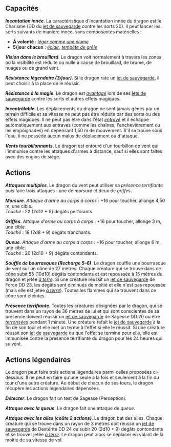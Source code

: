 ## Capacités
_**Incantation innée**_. La caractéristique d'incantation innée du dragon est le Charisme (DD du [jet de sauvegarde](/utiliser-les-caracteristiques/#jets-de-sauvegarde) contre les sorts 20). Il peut lancer les sorts suivants de manière innée, sans composantes matérielles :
* **À volonté** : [_léger comme une plume_](/grimoire/leger-comme-une-plume/)
* **5/jour chacun** : [_éclair_](/grimoire/eclair/), [_tempête de grêle_](/grimoire/tempete-de-grele/)

_**Vision dans le brouillard**_. Le dragon voit normalement à travers les zones où la visibilité est réduite ou nulle à cause de brouillard, de brume, de nuages ou de grand vent.

_**Résistance légendaire (3/jour)**_. Si le dragon rate un [jet de sauvegarde](/utiliser-les-caracteristiques/#jets-de-sauvegarde), il peut choisir à la place de le réussir.

_**Résistance à la magie**_. Le dragon est [_avantagé_](/utiliser-les-caracteristiques/#avantage-et-desavantage) lors de ses [jets de sauvegarde](/utiliser-les-caracteristiques/#jets-de-sauvegarde) contre les sorts et autres effets magiques.

_**Incontrôlable**_. Les déplacements du dragon ne sont jamais gênés par un terrain difficile et sa vitesse ne peut pas être réduite par des sorts ou des effets magiques. Il ne peut pas être dans l'état [_entravé_](/gerer-la-sante-du-personnage/#entrave) et il échappe automatiquement aux entraves (comme les chaînes, l'enchevêtrement ou les empoignades) en dépensant 1,50 m de mouvement. S'il se trouve sous l'eau, il ne possède aucun malus de déplacement ou d'attaque.

_**Vents tourbillonnants**_. Le dragon est entouré d'un tourbillon de vent qui l'immunise contre les attaques d'armes à distance, sauf si elles sont faites avec des engins de siège.

## Actions
_**Attaques multiples**_. Le dragon du vent peut utiliser sa _présence terrifiante_ puis faire trois attaques : une de _morsure_ et deux de _griffes_.

_**Morsure**_. _Attaque d'arme au corps à corps_ : +16 pour toucher, allonge 4,50 m, une cible.  
_Touché_ : 22 (2d12 + 9) dégâts perforants.

_**Griffes**_. _Attaque d'arme au corps à corps_ : +16 pour toucher, allonge 3 m, une cible.  
_Touché_ : 18 (2d8 + 9) dégâts tranchants.

_**Queue**_. _Attaque d'arme au corps à corps_ : +16 pour toucher, allonge 6 m, une cible.  
_Touché_ : 20 (2d10 + 9) dégâts contondants.

_**Souffle de bourrasques (Recharge 5–6)**_. Le dragon souffle une bourrasque de vent sur un cône de 27 mètres. Chaque créature qui se trouve dans ce cône subit 55 (10d10) dégâts contondants et est repoussée à 15 mètres du dragon et jetée [_à terre_](/gerer-la-sante-du-personnage/#a-terre). Si une créature réussit un [jet de sauvegarde](/utiliser-les-caracteristiques/#jets-de-sauvegarde) de Force DD 23, les dégâts sont diminués de moitié et elle n'est pas repoussée (mais elle est jetée [_à terre_](/gerer-la-sante-du-personnage/#a-terre)). Toutes les flammes qui se trouvent dans ce cône sont éteintes.

_**Présence terrifiante**_. Toutes les créatures désignées par le dragon, qui se trouvent dans un rayon de 36 mètres de lui et qui sont conscientes de sa présence doivent réussir un [jet de sauvegarde](/utiliser-les-caracteristiques/#jets-de-sauvegarde) de Sagesse DD 20 ou être [_terrorisées_](/gerer-la-sante-du-personnage/#terrorise) pendant 1 minute. Une créature refait le [jet de sauvegarde](/utiliser-les-caracteristiques/#jets-de-sauvegarde) à la fin de son tour et elle met un terme à l'effet si elle le réussit. Si une créature réussit son [jet de sauvegarde](/utiliser-les-caracteristiques/#jets-de-sauvegarde) ou que l'effet se termine pour elle, elle est immunisée contre la présence terrifiante du dragon pour les 24 heures qui suivent.

## Actions légendaires
Le dragon peut faire trois actions légendaires parmi celles proposées ci-dessous. Il ne peut en faire qu'une seule à la fois et seulement à la fin du tour d'une autre créature. Au début de chacun de ses tours, le dragon récupère les actions légendaires dépensées.

_**Détecter**_. Le dragon fait un test de Sagesse (Perception).

_**Attaque avec la queue**_. Le dragon fait une attaque de _queue_.

_**Attaque avec les ailes (coûte 2 actions)**_. Le dragon bat des ailes. Chaque créature qui se trouve dans un rayon de 3 mètres doit réussir un [jet de sauvegarde](/utiliser-les-caracteristiques/#jets-de-sauvegarde) de Dextérité DD 24 ou subir 20 (2d10 + 9) dégâts contondants et se trouver jetée [_à terre_](/gerer-la-sante-du-personnage/#a-terre). Le dragon peut alors se déplacer en volant de la moitié de sa vitesse de vol.
